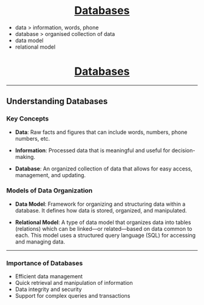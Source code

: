 <div style="text-align: center;">
    <h1><u>Databases</u></h1>
</div>

- data > information, words, phone
- database > organised collection of data
- data model
- relational model


<div style="text-align: center;">
    <h1><u>Databases</u></h1>
</div>

---

## Understanding Databases

### Key Concepts

- **Data**: Raw facts and figures that can include words, numbers, phone numbers, etc.
  
- **Information**: Processed data that is meaningful and useful for decision-making.

- **Database**: An organized collection of data that allows for easy access, management, and updating.

### Models of Data Organization

- **Data Model**: Framework for organizing and structuring data within a database. It defines how data is stored, organized, and manipulated.

- **Relational Model**: A type of data model that organizes data into tables (relations) which can be linked—or related—based on data common to each. This model uses a structured query language (SQL) for accessing and managing data.

---

### Importance of Databases

- Efficient data management
- Quick retrieval and manipulation of information
- Data integrity and security
- Support for complex queries and transactions
